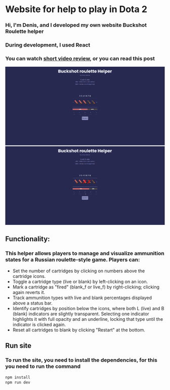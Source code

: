 <a name="beginning"></a>

# Website for help to play in Dota 2

### Hi, I'm Denis, and I developed my own website Buckshot Roulette helper

### During development, I used React

### You can watch [short video review](https://youtu.be/QgPA9eWQGKA), or you can read this post

![screen](.github/imgs/1.png)
![screen](.github/imgs/2.png)

## Functionality:

### This helper allows players to manage and visualize ammunition states for a Russian roulette-style game. Players can:

- Set the number of cartridges by clicking on numbers above the cartridge icons.
- Toggle a cartridge type (live or blank) by left-clicking on an icon.
- Mark a cartridge as "fired" (blank_f or live_f) by right-clicking; clicking again reverts it.
- Track ammunition types with live and blank percentages displayed above a status bar.
- Identify cartridges by position below the icons, where both L (live) and B (blank) indicators are slightly transparent. Selecting one indicator highlights it with full opacity and an underline, locking that type until the indicator is clicked again.
- Reset all cartridges to blank by clicking "Restart" at the bottom.

## Run site
### To run the site, you need to install the dependencies, for this you need to run the command
```
npm install
npm run dev
```